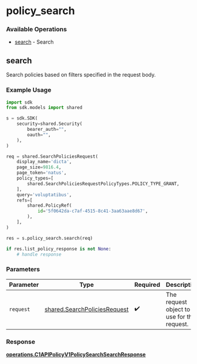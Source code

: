 # policy_search

### Available Operations

* [search](#search) - Search

## search

Search policies based on filters specified in the request body.

### Example Usage

```python
import sdk
from sdk.models import shared

s = sdk.SDK(
    security=shared.Security(
        bearer_auth="",
        oauth="",
    ),
)

req = shared.SearchPoliciesRequest(
    display_name='dicta',
    page_size=9816.4,
    page_token='natus',
    policy_types=[
        shared.SearchPoliciesRequestPolicyTypes.POLICY_TYPE_GRANT,
    ],
    query='voluptatibus',
    refs=[
        shared.PolicyRef(
            id='5f0642da-c7af-4515-8c41-3aa63aae8d67',
        ),
    ],
)

res = s.policy_search.search(req)

if res.list_policy_response is not None:
    # handle response
```

### Parameters

| Parameter                                                                    | Type                                                                         | Required                                                                     | Description                                                                  |
| ---------------------------------------------------------------------------- | ---------------------------------------------------------------------------- | ---------------------------------------------------------------------------- | ---------------------------------------------------------------------------- |
| `request`                                                                    | [shared.SearchPoliciesRequest](../../models/shared/searchpoliciesrequest.md) | :heavy_check_mark:                                                           | The request object to use for the request.                                   |


### Response

**[operations.C1APIPolicyV1PolicySearchSearchResponse](../../models/operations/c1apipolicyv1policysearchsearchresponse.md)**

